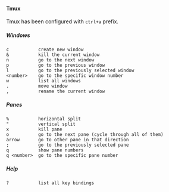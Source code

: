 #### Tmux

Tmux has been configured with `ctrl+a` prefix.

##### Windows

    c           create new window
    &           kill the current window
    n           go to the next window
    p           go to the previous window
    l           go to the previously selected window
    <number>    go to the specific window number
    w           list all windows
    .           move window
    ,           rename the current window

##### Panes

    %           horizontal split
    "           vertical split
    x           kill pane
    o           go to the next pane (cycle through all of them)
    arrow       go to other pane in that direction
    ;           go to the previously selected pane
    q           show pane numbers
    q <number>  go to the specific pane number

##### Help

    ?           list all key bindings
